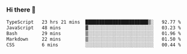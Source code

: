 ### Hi there 👋

<!--
**zhengis-alinur/zhengis-alinur** is a ✨ _special_ ✨ repository because its `README.md` (this file) appears on your GitHub profile.

Here are some ideas to get you started:

- 🔭 I’m currently working on ...
- 🌱 I’m currently learning ...
- 👯 I’m looking to collaborate on ...
- 🤔 I’m looking for help with ...
- 💬 Ask me about ...
- 📫 How to reach me: ...
- 😄 Pronouns: ...
- ⚡ Fun fact: ...
-->

<!--START_SECTION:waka-->

```txt
TypeScript   23 hrs 21 mins  ███████████████████████▒░   92.77 %
JavaScript   48 mins         ▓░░░░░░░░░░░░░░░░░░░░░░░░   03.23 %
Bash         29 mins         ▒░░░░░░░░░░░░░░░░░░░░░░░░   01.96 %
Markdown     22 mins         ▒░░░░░░░░░░░░░░░░░░░░░░░░   01.50 %
CSS          6 mins          ░░░░░░░░░░░░░░░░░░░░░░░░░   00.44 %
```

<!--END_SECTION:waka-->
